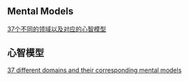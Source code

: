 ## Mental Models
[37个不同的领域以及对应的心智模型](./mental_models.json)

## 心智模型
[37 different domains and their corresponding mental models](./mental_models.json)
